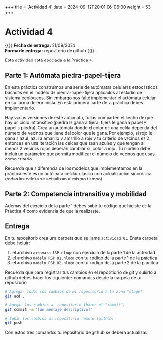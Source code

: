 +++
title = 'Actividad 4'
date = 2024-09-12T20:01:06-06:00
weight = 53
+++

# Actividad 4

{{<hint info>}}
**Fecha de entrega:** 21/09/2024  
**Forma de entrega:** repositorio de github
{{</hint>}}

Esta actividad está asociada a la Práctica 4.

## Parte 1: Autómata piedra-papel-tijera

En esta práctica construimos una serie de autómatas celulares estocásticos basados en el modelo de piedra-papel-tijera aplicados al estudio de sistema ecológicos. Sin embargo nos faltó implementar el autómata celular en su forma determinista. En esta primera parte de la práctica debes implementarlo. 

Hay varias versiones de este autómata, todas comparten el hecho de que hay un ciclo intransitivo (piedra le gana a tijera, tijera le gana a papel y papel a piedra). Crea un autómata donde el color de una celda dependa del número de vecinos que tiene del color que le gana. Por ejemplo, si rojo le gana a azul, azul a amarillo y amarillo a rojo y tu criterio de vecinos es 2, entonces en una iteración las celdas que sean azules y que tengan al menos 2 vecinos rojos deberán cambiar su color a rojo. Tu modelo debe incluir un parámetro que permita modificar el número de vecinos que usas como criterio.

Recuerda que a diferencia de los modelos que implementamos en la práctica este es un autómata celular clásico con actualización sincrónica (todas las celdas se actualizan al mismo tiempo). 

## Parte 2: Competencia intransitiva y mobilidad

Además del ejercicio de la parte 1 debes subir tu código que hiciste de la Práctica 4 como evidencia de que la realizaste. 

## Entrega

En tu repositorio crea una carpeta que se llame `actividad_03`. Ensta carpeta debe incluir:

1. el archivo `automata_RSP.nlogo` con ejercicio de la parte 1 de la actividad
2. el archivo `modelo_RSP_01.nlogo` con tu código de la parte 1 de la práctica
3. el archivo `modelo_RSP_02.nlogo` con tu código de la parte 2 de la prácitca

Recuerda que para registrar tus cambios en el repositiorio de git y subirlo a github debes hacer los siguientes comandos desde la carpeta de tu repositorio

``` bash
# Agregar todos los cambios de mi repositorio a la zona "stage"
git add .

# Agegar los cambios al repositorio (hacer el "commit")
git commit -m "[un mensaje descriptivo]"

# Subir los cambios al repositorio remoto (github)
git push
```

Con estos tres comandos tu repositorio de github se deberá actualizar. 
